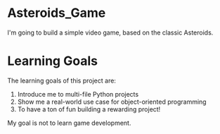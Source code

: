 # Asteroids_Game
 I'm going to build a simple video game, based on the classic Asteroids.
# Learning Goals
 The learning goals of this project are:

 1. Introduce me to multi-file Python projects
 2. Show me a real-world use case for object-oriented programming
 3. To have a ton of fun building a rewarding project!

 My goal is not to learn game development.
